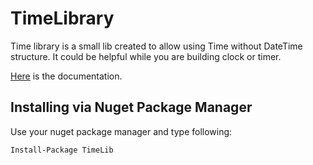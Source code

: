 # TimeLibrary

Time library is a small lib created to allow using Time without DateTime structure. It could be helpful while you are building clock or timer.

[Here](https://netsharpdev.pl/TimeLibrary/api/TimeLib.html) is the documentation.


## Installing via Nuget Package Manager
Use your nuget package manager and type following:
```
Install-Package TimeLib
```

